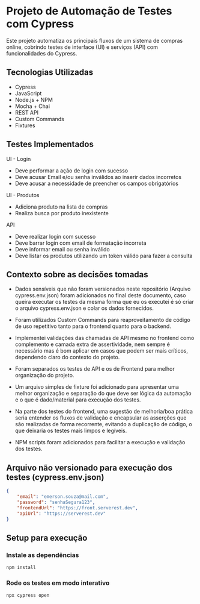 # Projeto de Automação de Testes com Cypress
Este projeto automatiza os principais fluxos de um sistema de compras online, cobrindo testes de interface (UI) e serviços (API) com funcionalidades do Cypress.


## Tecnologias Utilizadas
- Cypress
- JavaScript
- Node.js + NPM
- Mocha + Chai
- REST API
- Custom Commands
- Fixtures


## Testes Implementados

UI - Login
- Deve performar a ação de login com sucesso
- Deve acusar Email e/ou senha inválidos ao inserir dados incorretos
- Deve acusar a necessidade de preencher os campos obrigatórios

UI - Produtos
- Adiciona produto na lista de compras
- Realiza busca por produto inexistente


API
- Deve realizar login com sucesso
- Deve barrar login com email de formatação incorreta
- Deve informar email ou senha inválido
- Deve listar os produtos utilizando um token válido para fazer a consulta


## Contexto sobre as decisões tomadas

- Dados sensíveis que não foram versionados neste repositório (Arquivo cypress.env.json) foram adicionados no final deste documento, caso queira executar os testes da mesma forma que eu os executei é só criar o arquivo cypress.env.json e colar os dados fornecidos.

- Foram utilizados Custom Commands para reaproveitamento de código de uso repetitivo tanto para o frontend quanto para o backend.

- Implementei validações das chamadas de API mesmo no frontend como complemento e camada extra de assertividade, nem sempre é necessário mas é bom aplicar em casos que podem ser mais críticos, dependendo claro do contexto do projeto.

- Foram separados os testes de API e os de Frontend para melhor organização do projeto.

- Um arquivo simples de fixture foi adicionado para apresentar uma melhor organização e separação do que deve ser lógica da automação e o que é dado/material para execução dos testes.

- Na parte dos testes do frontend, uma sugestão de melhoria/boa prática seria entender os fluxos de validação e encapsular as asserções que são realizadas de forma recorrente, evitando a duplicação de código, o que deixaria os testes mais limpos e legíveis.

- NPM scripts foram adicionados para facilitar a execução e validação dos testes.

## Arquivo não versionado para execução dos testes (cypress.env.json)
```json
{
    "email": "emerson.souza@mail.com",
    "password": "senhaSegura123",
    "frontendUrl": "https://front.serverest.dev",
    "apiUrl": "https://serverest.dev"
}
```

## Setup para execução
### Instale as dependências
```bash
npm install
```
### Rode os testes em modo interativo
```bash
npx cypress open
